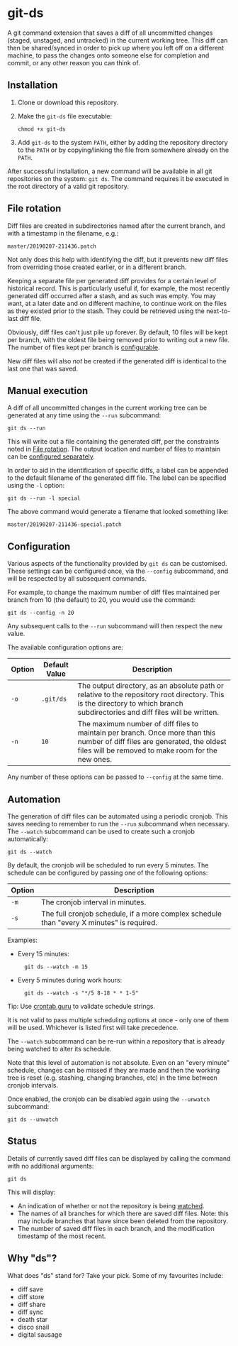 # git-ds

A git command extension that saves a diff of all uncommitted changes (staged, unstaged, and untracked) in the current working tree. This diff can then be shared/synced in order to pick up where you left off on a different machine, to pass the changes onto someone else for completion and commit, or any other reason you can think of.


## Installation

1. Clone or download this repository.
2. Make the `git-ds` file executable:

    `chmod +x git-ds`

3. Add `git-ds` to the system `PATH`, either by adding the repository directory to the `PATH` or by copying/linking the file from  somewhere already on the `PATH`.

After successful installation, a new command will be available in all git repositories on the system: `git ds`. The command requires it be executed in the root directory of a valid git repository.


## File rotation

Diff files are created in subdirectories named after the current branch, and with a timestamp in the filename, e.g.:

    master/20190207-211436.patch

Not only does this help with identifying the diff, but it prevents new diff files from overriding those created earlier, or in a different branch.

Keeping a separate file per generated diff provides for a certain level of historical record. This is particularly useful if, for example, the most recently generated diff occurred after a stash, and as such was empty. You may want, at a later date and on different machine, to continue work on the files as they existed prior to the stash. They could be retrieved using the next-to-last diff file.

Obviously, diff files can't just pile up forever. By default, 10 files will be kept per branch, with the oldest file being removed prior to writing out a new file. The number of files kept per branch is [configurable](#configuration).

New diff files will also *not* be created if the generated diff is identical to the last one that was saved.


## Manual execution

A diff of all uncommitted changes in the current working tree can be generated at any time using the `--run` subcommand:

    git ds --run

This will write out a file containing the generated diff, per the constraints noted in [File rotation](#file-rotation). The output location and number of files to maintain can be [configured separately](#configuration).

In order to aid in the identification of specific diffs, a label can be appended to the default filename of the generated diff file. The label can be specified using the `-l` option:

    git ds --run -l special

The above command would generate a filename that looked something like:

    master/20190207-211436-special.patch


## Configuration

Various aspects of the functionality provided by `git ds` can be customised. These settings can be configured once, via the `--config` subcommand, and will be respected by all subsequent commands.

For example, to change the maximum number of diff files maintained per branch from 10 (the default) to 20, you would use the command:

    git ds --config -n 20

Any subsequent calls to the `--run` subcommand will then respect the new value.

The available configuration options are:

Option | Default Value | Description
--- | --- | ---
`-o` | `.git/ds` | The output directory, as an absolute path or relative to the repository root directory. This is the directory to which branch subdirectories and diff files will be written.
`-n` | `10` | The maximum number of diff files to maintain per branch. Once more than this number of diff files are generated, the oldest files will be removed to make room for the new ones.

Any number of these options can be passed to `--config` at the same time.


## Automation

The generation of diff files can be automated using a periodic cronjob. This saves needing to remember to run the `--run` subcommand when necessary. The `--watch` subcommand can be used to create such a cronjob automatically:

    git ds --watch

By default, the cronjob will be scheduled to run every 5 minutes. The schedule can be configured by passing one of the following options:

Option |  Description
--- | ---
`-m` | The cronjob interval in minutes.
`-s` | The full cronjob schedule, if a more complex schedule than "every X minutes" is required.

Examples:

* Every 15 minutes:

        git ds --watch -m 15

* Every 5 minutes during work hours:

        git ds --watch -s "*/5 8-18 * * 1-5"

Tip: Use [crontab.guru](https://crontab.guru/) to validate schedule strings.

It is not valid to pass multiple scheduling options at once - only one of them will be used. Whichever is listed first will take precedence.

The `--watch` subcommand can be re-run within a repository that is already being watched to alter its schedule.

Note that this level of automation is not absolute. Even on an "every minute" schedule, changes can be missed if they are made and then the working tree is reset (e.g. stashing, changing branches, etc) in the time between cronjob intervals.

Once enabled, the cronjob can be disabled again using the `--unwatch` subcommand:

    git ds --unwatch


## Status

Details of currently saved diff files can be displayed by calling the command with no additional arguments:

    git ds

This will display:

* An indication of whether or not the repository is being [watched](#automation).
* The names of all branches for which there are saved diff files. Note: this may include branches that have since been deleted from the repository.
* The number of saved diff files in each branch, and the modification timestamp of the most recent.


## Why "ds"?

What does "ds" stand for? Take your pick. Some of my favourites include:
* diff save
* diff store
* diff share
* diff sync
* death star
* disco snail
* digital sausage
